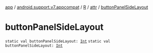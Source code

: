 [app](../../../index.md) / [android.support.v7.appcompat](../../index.md) / [R](../index.md) / [attr](index.md) / [buttonPanelSideLayout](./button-panel-side-layout.md)

# buttonPanelSideLayout

`static val buttonPanelSideLayout: `[`Int`](https://kotlinlang.org/api/latest/jvm/stdlib/kotlin/-int/index.html)
`static val buttonPanelSideLayout: `[`Int`](https://kotlinlang.org/api/latest/jvm/stdlib/kotlin/-int/index.html)